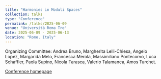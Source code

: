 ```yaml
---
title: "Harmonies in Moduli Spaces"
collection: talks
type: "Conference"
permalink: /talks/2025-06-09
venue: "Universitá Roma Tre"
date: 2025-06-09 - 2025-06-13
location: "Rome, Italy"
---
```


Organizing Committee: Andrea Bruno, Margherita Lelli-Chiesa, Angelo Lopez, Margarida Melo, Francesca Merola, Massimiliano Pontecorvo, Luca Schaffler, Paola Supino, Nicola Tarasca, Valerio Talamanca, Amos Turchet.

[Conference homepage](https://ricerca.mat.uniroma3.it/users/moduli/harmonies/index.html)
